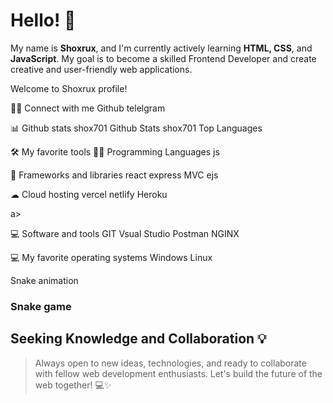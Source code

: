 # Hello! 👋

My name is **Shoxrux**, and I'm currently actively learning **HTML, CSS**, and **JavaScript**.
My goal is to become a skilled Frontend Developer and create creative and user-friendly web applications.

Welcome to Shoxrux profile! 


🙋‍♂️ Connect with me
Github telelgram

📊 Github stats
shox701 Github Stats shox701 Top Languages

🛠️ My favorite tools
👨‍💻 Programming Languages
js

🧰 Frameworks and libraries
react express MVC ejs

☁ Cloud hosting
vercel netlify Heroku

a>

💻 Software and tools
GIT Vsual Studio Postman NGINX    

💻 My favorite operating systems
Windows Linux

Snake animation

### Snake game

## **Seeking Knowledge and Collaboration 💡**

> Always open to new ideas, technologies, and ready to collaborate with fellow web development enthusiasts. Let's build the future of the web together! 💻✨


